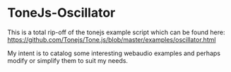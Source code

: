 ToneJs-Oscillator
=================

This is a total rip-off of the tonejs example script which can be found here:
https://github.com/Tonejs/Tone.js/blob/master/examples/oscillator.html

My intent is to catalog some interesting webaudio examples and perhaps modify or simplify them to suit my needs.

